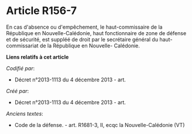 # Article R156-7

En cas d'absence ou d'empêchement, le haut-commissaire de la République en Nouvelle-Calédonie, haut fonctionnaire de zone de
défense et de sécurité, est suppléé de droit par le secrétaire général du haut-commissariat de la République en Nouvelle-
Calédonie.

**Liens relatifs à cet article**

_Codifié par_:

  - Décret n°2013-1113 du 4 décembre 2013 - art.

_Créé par_:

  - Décret n°2013-1113 du 4 décembre 2013 - art.

_Anciens textes_:

  - Code de la défense. - art. R1681-3, II, ecqc la Nouvelle-Calédonie (VT)
